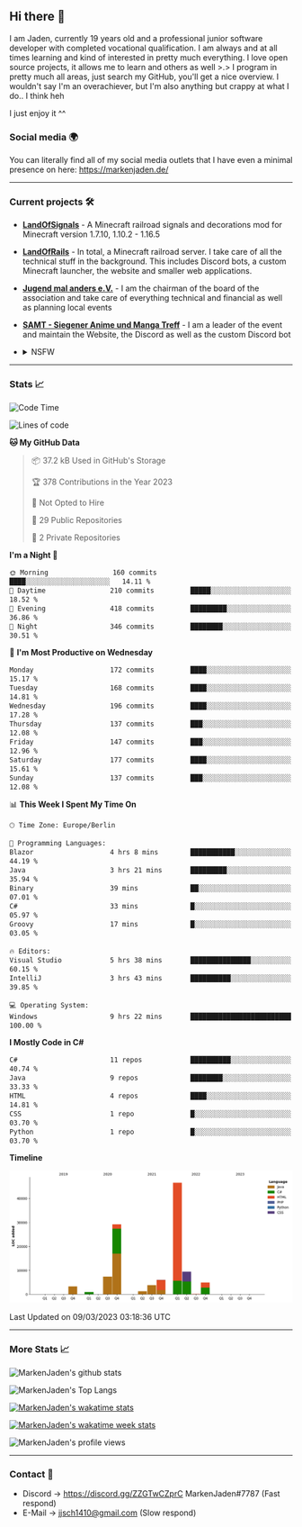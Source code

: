 ## Hi there 👋
I am Jaden, currently 19 years old and a professional junior software developer with completed vocational qualification. I am always and at all times learning and kind of interested in pretty much everything. I love open source projects, it allows me to learn and others as well >.>
I program in pretty much all areas, just search my GitHub, you'll get a nice overview.
I wouldn't say I'm an overachiever, but I'm also anything but crappy at what I do.. I think heh

I just enjoy it ^^

### Social media 🌍

You can literally find all of my social media outlets that I have even a minimal presence on here: https://markenjaden.de/

---

### Current projects 🛠

* [**LandOfSignals**](https://github.com/LandOfRails/LandOfSignals) - A Minecraft railroad signals and decorations mod for Minecraft version 1.7.10, 1.10.2 - 1.16.5
* [**LandOfRails**](https://github.com/LandOfRails) - In total, a Minecraft railroad server. I take care of all the technical stuff in the background. This includes Discord bots, a custom Minecraft launcher, the website and smaller web applications.
* [**Jugend mal anders e.V.**](https://jugendmalanders.de/) - I am the chairman of the board of the association and take care of everything technical and financial as well as planning local events
* [**SAMT - Siegener Anime und Manga Treff**](https://github.com/Siegener-Anime-und-Manga-Treff-SAMT) - I am a leader of the event and maintain the Website, the Discord as well as the custom Discord bot
* <details> 
  <summary>NSFW</summary>
  
  [**Nekos**](https://github.com/MarkenJaden/Nekos) - Website providing you with random lewd neko pics
  
</details>

---

### Stats 📈

<!--START_SECTION:waka-->
![Code Time](http://img.shields.io/badge/Code%20Time-1%2C073%20hrs%2058%20mins-blue)

![Lines of code](https://img.shields.io/badge/From%20Hello%20World%20I%27ve%20Written-109.7%20thousand%20lines%20of%20code-blue)

**🐱 My GitHub Data** 

> 📦 37.2 kB Used in GitHub's Storage 
 > 
> 🏆 378 Contributions in the Year 2023
 > 
> 🚫 Not Opted to Hire
 > 
> 📜 29 Public Repositories 
 > 
> 🔑 2 Private Repositories 
 > 
**I'm a Night 🦉** 

```text
🌞 Morning                160 commits         ████░░░░░░░░░░░░░░░░░░░░░   14.11 % 
🌆 Daytime                210 commits         █████░░░░░░░░░░░░░░░░░░░░   18.52 % 
🌃 Evening                418 commits         █████████░░░░░░░░░░░░░░░░   36.86 % 
🌙 Night                  346 commits         ████████░░░░░░░░░░░░░░░░░   30.51 % 
```
📅 **I'm Most Productive on Wednesday** 

```text
Monday                   172 commits         ████░░░░░░░░░░░░░░░░░░░░░   15.17 % 
Tuesday                  168 commits         ████░░░░░░░░░░░░░░░░░░░░░   14.81 % 
Wednesday                196 commits         ████░░░░░░░░░░░░░░░░░░░░░   17.28 % 
Thursday                 137 commits         ███░░░░░░░░░░░░░░░░░░░░░░   12.08 % 
Friday                   147 commits         ███░░░░░░░░░░░░░░░░░░░░░░   12.96 % 
Saturday                 177 commits         ████░░░░░░░░░░░░░░░░░░░░░   15.61 % 
Sunday                   137 commits         ███░░░░░░░░░░░░░░░░░░░░░░   12.08 % 
```


📊 **This Week I Spent My Time On** 

```text
🕑︎ Time Zone: Europe/Berlin

💬 Programming Languages: 
Blazor                   4 hrs 8 mins        ███████████░░░░░░░░░░░░░░   44.19 % 
Java                     3 hrs 21 mins       █████████░░░░░░░░░░░░░░░░   35.94 % 
Binary                   39 mins             ██░░░░░░░░░░░░░░░░░░░░░░░   07.01 % 
C#                       33 mins             █░░░░░░░░░░░░░░░░░░░░░░░░   05.97 % 
Groovy                   17 mins             █░░░░░░░░░░░░░░░░░░░░░░░░   03.05 % 

🔥 Editors: 
Visual Studio            5 hrs 38 mins       ███████████████░░░░░░░░░░   60.15 % 
IntelliJ                 3 hrs 43 mins       ██████████░░░░░░░░░░░░░░░   39.85 % 

💻 Operating System: 
Windows                  9 hrs 22 mins       █████████████████████████   100.00 % 
```

**I Mostly Code in C#** 

```text
C#                       11 repos            ██████████░░░░░░░░░░░░░░░   40.74 % 
Java                     9 repos             ████████░░░░░░░░░░░░░░░░░   33.33 % 
HTML                     4 repos             ████░░░░░░░░░░░░░░░░░░░░░   14.81 % 
CSS                      1 repo              █░░░░░░░░░░░░░░░░░░░░░░░░   03.70 % 
Python                   1 repo              █░░░░░░░░░░░░░░░░░░░░░░░░   03.70 % 
```



**Timeline**

![Lines of Code chart](https://raw.githubusercontent.com/MarkenJaden/MarkenJaden/main/assets/bar_graph.png)


 Last Updated on 09/03/2023 03:18:36 UTC
<!--END_SECTION:waka-->

---

### More Stats 📈

![MarkenJaden's github stats](https://github-readme-stats.vercel.app/api?username=MarkenJaden&count_private=true&show_icons=true&theme=radical)

![MarkenJaden's Top Langs](https://github-readme-stats.vercel.app/api/top-langs/?username=MarkenJaden&theme=radical)

[![MarkenJaden's wakatime stats](https://github-readme-stats.vercel.app/api/wakatime?username=MarkenJaden&theme=radical)](https://wakatime.com/@17f322c9-222a-48b4-9e15-983c41f7aed4)

[![MarkenJaden's wakatime week stats](https://wakatime.com/badge/user/17f322c9-222a-48b4-9e15-983c41f7aed4.svg)](https://wakatime.com/@17f322c9-222a-48b4-9e15-983c41f7aed4)

<!--[![MarkenJaden's Codewars stats](https://www.codewars.com/users/MarkenJaden/badges/large)](https://www.codewars.com/users/MarkenJaden)-->

![MarkenJaden's profile views](https://komarev.com/ghpvc/?username=MarkenJaden)

---

### Contact 💌

* Discord -> https://discord.gg/ZZGTwCZprC MarkenJaden#7787 (Fast respond)
* E-Mail -> jjsch1410@gmail.com (Slow respond)



<!--
**MarkenJaden/MarkenJaden** is a ✨ _special_ ✨ repository because its `README.md` (this file) appears on your GitHub profile.

Here are some ideas to get you started:

- 🔭 I’m currently working on ...
- 🌱 I’m currently learning ...
- 👯 I’m looking to collaborate on ...
- 🤔 I’m looking for help with ...
- 💬 Ask me about ...
- 📫 How to reach me: ...
- 😄 Pronouns: ...
- ⚡ Fun fact: ...
-->
